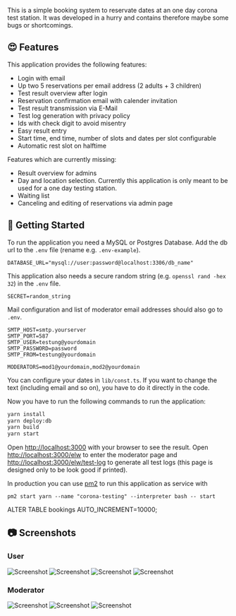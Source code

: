 This is a simple booking system to reservate dates at an one day corona test
station. It was developed in a hurry and contains therefore maybe some bugs or
shortcomings.

## :heart_eyes: Features
This application provides the following features:

- Login with email
- Up two 5 reservations per email address (2 adults + 3 children)
- Test result overview after login
- Reservation confirmation email with calender invitation
- Test result transmission via E-Mail
- Test log generation with privacy policy
- Ids with check digit to avoid misentry
- Easy result entry
- Start time, end time, number of slots and dates per slot configurable
- Automatic rest slot on halftime

Features which are currently missing:

- Result overview for admins
- Day and location selection. Currently this application is only meant to be used for a one day testing station.
- Waiting list
- Canceling and editing of reservations via admin page

## :rocket: Getting Started
To run the application you need a MySQL or Postgres Database. Add the db url to the `.env` file (rename e.g. `.env-example`).

```
DATABASE_URL="mysql://user:password@localhost:3306/db_name"
```

This application also needs a secure random string (e.g. `openssl rand -hex 32`) in the `.env` file.

```
SECRET=random_string
```

Mail configuration and list of moderator email addresses should also go to `.env`.

```
SMTP_HOST=smtp.yourserver
SMTP_PORT=587
SMTP_USER=testung@yourdomain
SMTP_PASSWORD=password
SMTP_FROM=testung@yourdomain

MODERATORS=mod1@yourdomain,mod2@yourdomain
```

You can configure your dates in `lib/const.ts`. If you want to change the text
(including email and so on), you have to do it directly in the code.

Now you have to run the following commands to run the application:

```bash
yarn install
yarn deploy:db
yarn build
yarn start
```

Open [http://localhost:3000](http://localhost:3000) with your browser to see the
result. Open [http://localhost:3000/elw](http://localhost:3000/elw) to enter the
moderator page and
[http://localhost:3000/elw/test-log](http://localhost:3000/elw/test-log) to
generate all test logs (this page is designed only to be look good if printed).

In production you can use [pm2] to run this application as service with

```
pm2 start yarn --name "corona-testing" --interpreter bash -- start
```

ALTER TABLE bookings AUTO_INCREMENT=10000;

## :camera: Screenshots
### User
![Screenshot ](https://github.com/drkTettnang/corona-testing/raw/main/docs/screenshot-welcome.png)
![Screenshot ](https://github.com/drkTettnang/corona-testing/raw/main/docs/screenshot-selection.png)
![Screenshot ](https://github.com/drkTettnang/corona-testing/raw/main/docs/screenshot-registration.png)
![Screenshot ](https://github.com/drkTettnang/corona-testing/raw/main/docs/screenshot-complete.png)

### Moderator
![Screenshot ](https://github.com/drkTettnang/corona-testing/raw/main/docs/screenshot-moderator.png)
![Screenshot ](https://github.com/drkTettnang/corona-testing/raw/main/docs/screenshot-result.png)
![Screenshot ](https://github.com/drkTettnang/corona-testing/raw/main/docs/screenshot-test-log.png)

[pm2]: https://pm2.keymetrics.io